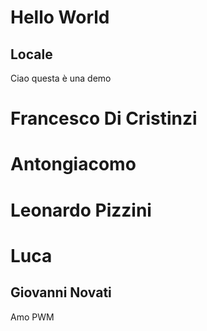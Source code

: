 # Hello World
## Locale
Ciao questa è una demo
#  Francesco Di Cristinzi

# Antongiacomo
# Leonardo Pizzini
# Luca
## Giovanni Novati

Amo PWM
